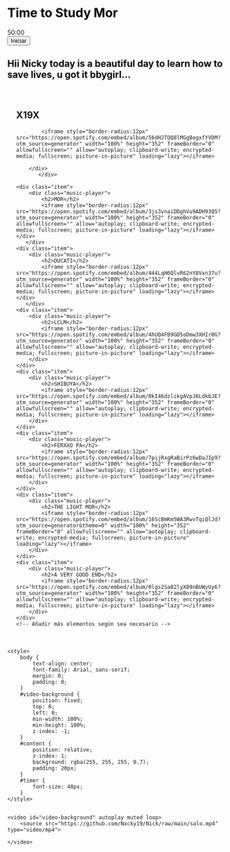 
<body>

<FONT COLOR="black"><h1>Time to Study Mor </h1> </FONT>
<div id="timer">50:00
   
</div>
<button id="startButton" onclick="startTimer()">Iniciar</button>
<button id="pauseButton" onclick="pauseTimer()" style="display: none;">Pausa</button>
<button id="resetButton" onclick="resetTimer()" style="display: none;">Reiniciar</button>


<FONT COLOR="black"><h2>Hii Nicky today is a beautiful day to learn how to save lives, u got it bbygirl...</h2></FONT>


<style>
    /* Estilos para el carrusel */
    .carousel {
        display: flex;
        overflow-x: auto;
        scroll-snap-type: x mandatory;
        -webkit-overflow-scrolling: touch;
    }
    .item {
        flex: 0 0 auto;
        width: 100%;
        scroll-snap-align: start;
    }
    /* Estilos para el reproductor de música */
    .music-player {
        width: 100%;
       
        padding: 20px;
        box-sizing: border-box;
    }
    .music-player audio {
        width: 100%;
    }
</style>


<div class="carousel">
    <div class="item">
        <div class="music-player">
            <h2>X19X</h2>
    
            <iframe style="border-radius:12px" src="https://open.spotify.com/embed/album/56dHJTQQ8lMGgBegxfYVDM?utm_source=generator" width="100%" height="352" frameBorder="0" allowfullscreen="" allow="autoplay; clipboard-write; encrypted-media; fullscreen; picture-in-picture" loading="lazy"></iframe>
         
        </div>
           </div>
 
    <div class="item">
        <div class="music-player">
            <h2>MOR</h2>
            <iframe style="border-radius:12px" src="https://open.spotify.com/embed/album/3js3vnaiDDghVu9ADH93Q5?utm_source=generator" width="100%" height="352" frameBorder="0" allowfullscreen="" allow="autoplay; clipboard-write; encrypted-media; fullscreen; picture-in-picture" loading="lazy"></iframe>
    </div>
       </div>
    <div class="item">
        <div class="music-player">
            <h2>DUCATI</h2>
            <iframe style="border-radius:12px" src="https://open.spotify.com/embed/album/444LqH6QlvR62nY8Vxn37u?utm_source=generator" width="100%" height="352" frameBorder="0" allowfullscreen="" allow="autoplay; clipboard-write; encrypted-media; fullscreen; picture-in-picture" loading="lazy"></iframe>
    </div>
       </div>
    <div class="item">
        <div class="music-player">
            <h2>LCLM</h2>
            <iframe style="border-radius:12px" src="https://open.spotify.com/embed/album/4hUQ4FB9GD5oDmw3XHIr0G?utm_source=generator" width="100%" height="352" frameBorder="0" allowfullscreen="" allow="autoplay; clipboard-write; encrypted-media; fullscreen; picture-in-picture" loading="lazy"></iframe>
        </div>
    </div>
    <div class="item">
        <div class="music-player">
            <h2>SHIBUYA</h2>
            <iframe style="border-radius:12px" src="https://open.spotify.com/embed/album/0kI46dzlikgAVpJ6LdkbJE?utm_source=generator" width="100%" height="352" frameBorder="0" allowfullscreen="" allow="autoplay; clipboard-write; encrypted-media; fullscreen; picture-in-picture" loading="lazy"></iframe>
        </div>
    </div>
    <div class="item">
        <div class="music-player">
            <h2>FERXXO PA</h2>
            <iframe style="border-radius:12px" src="https://open.spotify.com/embed/album/7pijRxgRaBirPz6wDaJIp9?utm_source=generator" width="100%" height="352" frameBorder="0" allowfullscreen="" allow="autoplay; clipboard-write; encrypted-media; fullscreen; picture-in-picture" loading="lazy"></iframe>
        </div>
    </div>
    <div class="item">
        <div class="music-player">
            <h2>THE LIGHT MOR</h2>
            <iframe style="border-radius:12px" src="https://open.spotify.com/embed/album/16ScBmKm5WA3RwvTqiQlJd?utm_source=generator&theme=0" width="100%" height="352" frameBorder="0" allowfullscreen="" allow="autoplay; clipboard-write; encrypted-media; fullscreen; picture-in-picture" loading="lazy"></iframe>
        </div>
    </div>
    <div class="item">
        <div class="music-player">
            <h2>A VERY GOOD END</h2>
            <iframe style="border-radius:12px" src="https://open.spotify.com/embed/album/0lgs2Sa82lyX89nBUWyUy6?utm_source=generator" width="100%" height="352" frameBorder="0" allowfullscreen="" allow="autoplay; clipboard-write; encrypted-media; fullscreen; picture-in-picture" loading="lazy"></iframe>
        </div>
    </div>
    <!-- Añadir más elementos según sea necesario -->
</div>


<script>
    function nextSlide() {
        const carousel = document.querySelector('.carousel');
        carousel.scrollBy({ left: carousel.offsetWidth, behavior: 'smooth' });
    }
</script>
<script>
    let timer;
    let minutes = 50;
    let seconds = 0;
    let isRunning = false;

    function startTimer() {
        if (!isRunning) {
            isRunning = true;
            document.getElementById("startButton").style.display = "none";
            document.getElementById("pauseButton").style.display = "inline";
            document.getElementById("resetButton").style.display = "none";
            timer = setInterval(updateTimer, 1000);
        }
    }

    function pauseTimer() {
        if (isRunning) {
            isRunning = false;
            document.getElementById("startButton").style.display = "inline";
            document.getElementById("pauseButton").style.display = "none";
            document.getElementById("resetButton").style.display = "inline";
            clearInterval(timer);
        }
    }

    function resetTimer() {
        isRunning = false;
        clearInterval(timer);
        document.getElementById("startButton").style.display = "inline";
        document.getElementById("pauseButton").style.display = "none";
        document.getElementById("resetButton").style.display = "none";
        minutes = 50;
        seconds = 0;
        updateTimer();
    }

    function updateTimer() {
        if (minutes === 0 && seconds === 0) {
            clearInterval(timer);
            isRunning = false;
            document.getElementById("startButton").style.display = "inline";
            document.getElementById("pauseButton").style.display = "none";
            document.getElementById("resetButton").style.display = "inline";
        } else {
            if (seconds === 0) {
                minutes--;
                seconds = 59;
            } else {
                seconds--;
            }
            const formattedMinutes = minutes < 10 ? "0" + minutes : minutes;
            const formattedSeconds = seconds < 10 ? "0" + seconds : seconds;
            document.getElementById("timer").textContent = `${formattedMinutes}:${formattedSeconds}`;
        }
    }
</script>
 
    <style>
        body {
            text-align: center;
            font-family: Arial, sans-serif;
            margin: 0;
            padding: 0;
        }
        #video-background {
            position: fixed;
            top: 0;
            left: 0;
            min-width: 100%;
            min-height: 100%;
            z-index: -1;
        }
        #content {
            position: relative;
            z-index: 1;
            background: rgba(255, 255, 255, 0.7);
            padding: 20px;
        }
        #timer {
            font-size: 48px;
        }
    </style>


    <video id="video-background" autoplay muted loop>
        <source src="https://github.com/Nxcky19/Nick/raw/main/salo.mp4" type="video/mp4">

    </video>
   </body>
     
